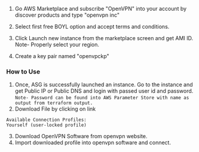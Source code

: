 1. Go AWS Marketplace and subscribe "OpenVPN" into your account by discover products and type "openvpn inc"

2. Select first free BOYL option and accept terms and conditions.

3. Click Launch new instance from the marketplace screen and get AMI ID. Note- Properly select your region.

4. Create a key pair named "openvpckp"

### How to Use
1. Once, ASG is successfully launched an instance. Go to the instance and get Public IP or Public DNS and login with passed user id and password. `Note- Password can be found into AWS Parameter Store with name as output from terraform output.`
2. Download File by clicking on link 
```
Available Connection Profiles:
Yourself (user-locked profile)
```
3. Download OpenVPN Software from openvpn website.
4. Import downloaded profile into openvpn software and connect.